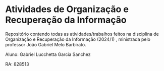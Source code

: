 # Atividades de Organização e Recuperação da Informação

Repositório contendo todas as atividades/trabalhos feitos na disciplina de Organização e Recuperação da Informação (2024/1) , ministrada pelo professor João Gabriel Melo Barbirato.

Aluno: Gabriel Lucchetta Garcia Sanchez 

RA: 828513
